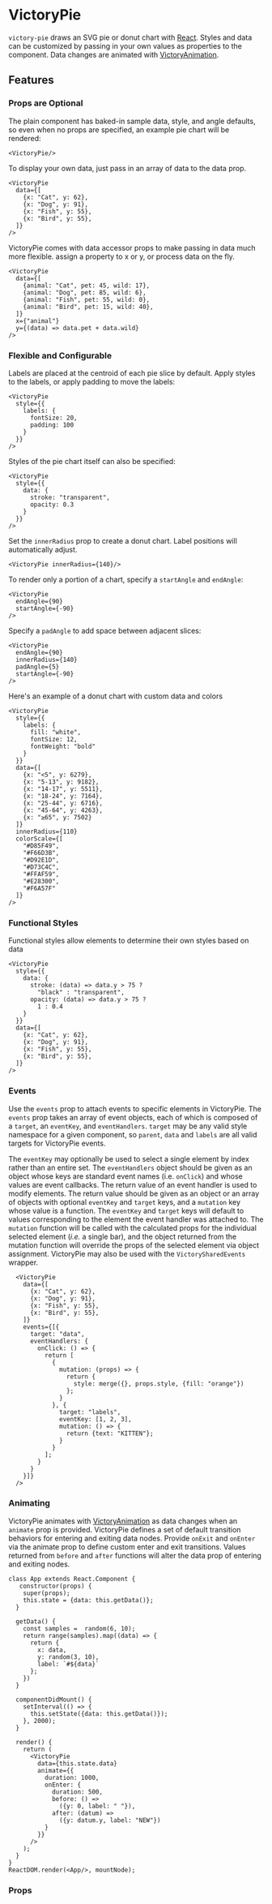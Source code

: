 VictoryPie
=============

`victory-pie` draws an SVG pie or donut chart with [React][]. Styles and data can be customized by passing in your own values as properties to the component. Data changes are animated with [VictoryAnimation][].

## Features

### Props are Optional

The plain component has baked-in sample data, style, and angle defaults, so even when no props are specified, an example pie chart will be rendered:

``` playground
<VictoryPie/>
```
To display your own data, just pass in an array of data to the data prop.

``` playground
<VictoryPie
  data={[
    {x: "Cat", y: 62},
    {x: "Dog", y: 91},
    {x: "Fish", y: 55},
    {x: "Bird", y: 55},
  ]}
/>
```

VictoryPie comes with data accessor props to make passing in data much more flexible.
assign a property to x or y, or process data on the fly.

```playground
<VictoryPie
  data={[
    {animal: "Cat", pet: 45, wild: 17},
    {animal: "Dog", pet: 85, wild: 6},
    {animal: "Fish", pet: 55, wild: 0},
    {animal: "Bird", pet: 15, wild: 40},
  ]}
  x={"animal"}
  y={(data) => data.pet + data.wild}
/>
```

### Flexible and Configurable

Labels are placed at the centroid of each pie slice by default. Apply styles to the labels, or apply padding to move the labels:

``` playground
<VictoryPie
  style={{
    labels: {
      fontSize: 20,
      padding: 100
    }
  }}
/>
```

Styles of the pie chart itself can also be specified:

``` playground
<VictoryPie
  style={{
    data: {
      stroke: "transparent",
      opacity: 0.3
    }
  }}
/>
```

Set the `innerRadius` prop to create a donut chart. Label positions will automatically adjust.

``` playground
<VictoryPie innerRadius={140}/>
```

To render only a portion of a chart, specify a `startAngle` and `endAngle`:

``` playground
<VictoryPie
  endAngle={90}
  startAngle={-90}
/>
```

Specify a `padAngle` to add space between adjacent slices:

``` playground
<VictoryPie
  endAngle={90}
  innerRadius={140}
  padAngle={5}
  startAngle={-90}
/>
```

Here's an example of a donut chart with custom data and colors

``` playground
<VictoryPie
  style={{
    labels: {
      fill: "white",
      fontSize: 12,
      fontWeight: "bold"
    }
  }}
  data={[
    {x: "<5", y: 6279},
    {x: "5-13", y: 9182},
    {x: "14-17", y: 5511},
    {x: "18-24", y: 7164},
    {x: "25-44", y: 6716},
    {x: "45-64", y: 4263},
    {x: "≥65", y: 7502}
  ]}
  innerRadius={110}
  colorScale={[
    "#D85F49",
    "#F66D3B",
    "#D92E1D",
    "#D73C4C",
    "#FFAF59",
    "#E28300",
    "#F6A57F"
  ]}
/>
```

### Functional Styles

Functional styles allow elements to determine their own styles based on data

``` playground
<VictoryPie
  style={{
    data: {
      stroke: (data) => data.y > 75 ?
        "black" : "transparent",
      opacity: (data) => data.y > 75 ?
        1 : 0.4
    }
  }}
  data={[
    {x: "Cat", y: 62},
    {x: "Dog", y: 91},
    {x: "Fish", y: 55},
    {x: "Bird", y: 55},
  ]}
/>
```

### Events

Use the `events` prop to attach events to specific elements in VictoryPie. The `events` prop takes an array of event objects, each of which is composed of a `target`, an `eventKey`, and `eventHandlers`. `target` may be any valid style namespace for a given component, so `parent`, `data` and `labels` are all valid targets for VictoryPie events.


The `eventKey` may optionally be used to select a single element by index rather than an entire set. The `eventHandlers` object should be given as an object whose keys are standard event names (i.e. `onClick`) and whose values are event callbacks. The return value of an event handler is used to modify elements. The return value should be given as an object or an array of objects with optional `eventKey` and `target` keys, and a `mutation` key whose value is a function. The `eventKey` and `target` keys will default to values corresponding to the element the event handler was attached to. The `mutation` function will be called with the calculated props for the individual selected element (_i.e._ a single bar), and the object returned from the mutation function will override the props of the selected element via object assignment. VictoryPie may also be used with the `VictorySharedEvents` wrapper.

``` playground
  <VictoryPie
    data={[
      {x: "Cat", y: 62},
      {x: "Dog", y: 91},
      {x: "Fish", y: 55},
      {x: "Bird", y: 55},
    ]}
    events={[{
      target: "data",
      eventHandlers: {
        onClick: () => {
          return [
            {
              mutation: (props) => {
                return {
                  style: merge({}, props.style, {fill: "orange"})
                };
              }
            }, {
              target: "labels",
              eventKey: [1, 2, 3],
              mutation: () => {
                return {text: "KITTEN"};
              }
            }
          ];
        }
      }
    }]}
  />
```

### Animating

VictoryPie animates with [VictoryAnimation][] as data changes when an `animate` prop is provided.
VictoryPie defines a set of default transition behaviors for entering and exiting data nodes.
Provide `onExit` and `onEnter` via the animate prop to define custom enter and exit transitions.
Values returned from `before` and `after` functions will alter the data prop of entering
and exiting nodes.


```playground_norender
class App extends React.Component {
   constructor(props) {
    super(props);
    this.state = {data: this.getData()};
  }

  getData() {
    const samples =  random(6, 10);
    return range(samples).map((data) => {
      return {
        x: data,
        y: random(3, 10),
        label: `#${data}`
      };
    })
  }

  componentDidMount() {
    setInterval(() => {
      this.setState({data: this.getData()});
    }, 2000);
  }

  render() {
    return (
      <VictoryPie
        data={this.state.data}
        animate={{
          duration: 1000,
          onEnter: {
            duration: 500,
            before: () =>
              ({y: 0, label: " "}),
            after: (datum) =>
              ({y: datum.y, label: "NEW"})
          }
        }}
      />
    );
  }
}
ReactDOM.render(<App/>, mountNode);
```

### Props

[React]: https://github.com/facebook/react
[VictoryAnimation]: http://formidable.com/open-source/victory/docs/victory-animation
